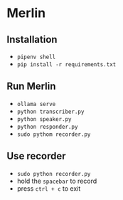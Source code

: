 # Merlin 

## Installation
- `pipenv shell`
- `pip install -r requirements.txt`

## Run Merlin 
- `ollama serve`
- `python transcriber.py`
- `python speaker.py`
- `python responder.py`
- `sudo pythom recorder.py`

## Use recorder
- `sudo python recorder.py`
- hold the `spacebar` to record
- press `ctrl + c` to exit

